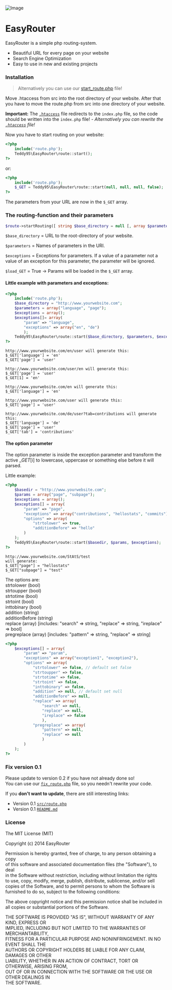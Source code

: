 ![Image](http://i.imgur.com/EIIWanz.png)

# EasyRouter

EasyRouter is a simple php routing-system.

- Beautiful URL for every page on your website
- Search Engine Optimization
- Easy to use in new and existing projects

### Installation

> Alternatively you can use our [start_route.php](https://gist.github.com/Teddy95/8387632) file!

Move .htaccess from src into the root directory of your website. After that you have to move the route.php from src into one directory of your website.

**Important:** The [`.htaccess`](https://github.com/Teddy95/EasyRouter/blob/master/src/.htaccess) file redirects to the `index.php` file, so the code should be written into the `index.php` file! - _Alternatively you can rewrite the [`.htaccess`](https://github.com/Teddy95/EasyRouter/blob/master/src/.htaccess) file!_

Now you have to start routing on your website:

```php
<?php
	include('route.php');
	Teddy95\EasyRouter\route::start();
?>
```
or:

```php
<?php
	include('route.php');
	$_GET = Teddy95\EasyRouter\route::start(null, null, null, false);
?>
```

The parameters from your URL are now in the ```$_GET``` array.

### The routing-function and their parameters

```php
$route->startRouting([ string $base_directory = null [, array $parameters = null [, array $exceptions = null [, bool $load_GET = true ]]] )
```

```$base_directory``` = URL to the root-directory of your website.

```$parameters``` = Names of parameters in the URI.

```$exceptions``` = Exceptions for parameters. If a value of a parameter not a value of an exception for this parameter, the parameter will be ignored.

```$load_GET``` = True -> Params will be loaded in the `$_GET` array.

#### Little example with parameters and exceptions:

```php
<?php
	include('route.php');
	$base_directory = "http://www.yourwebsite.com";
	$parameters = array("language", "page");
	$exceptions = array();
	$exceptions[]= array(
		"param" => "language",
		"exceptions" => array("en", "de")
		);
	Teddy95\EasyRouter\route::start($base_directory, $parameters, $exceptions);
?>
```

```
http://www.yourwebsite.com/en/user will generate this:
$_GET['language'] = 'en'
$_GET['page'] = 'user'

http://www.yourwebsite.com/user/en will generate this:
$_GET['page'] = 'user'
$_GET[1] = 'en'

http://www.yourwebsite.com/en will generate this:
$_GET['language'] = 'en'

http://www.yourwebsite.com/user will generate this:
$_GET['page'] = 'user'

http://www.yourwebsite.com/de/user?tab=contributions will generate this:
$_GET['language'] = 'de'
$_GET['page'] = 'user'
$_GET['tab'] = 'contributions'
```

#### The option parameter

The option parameter is inside the exception parameter and transform the active $\_GET[$i] to lowercase, uppercase or something else before it will parsed.

Little example:

```php
<?php
	$basedir = "http://www.yourwebsite.com";
	$params = array("page", "subpage");
	$exceptions = array();
	$exceptions[] = array(
		"param" => "page",
		"exceptions" => array("contributions", "hellostats", "commits"),
		"options" => array(
			"strtolower" => true,
			"additionBefore" => "hello"
		)
	);
	Teddy95\EasyRouter\route::start($basedir, $params, $exceptions);
?>
```

```
http://www.yourwebsite.com/StAtS/test
will generate:
$_GET["page"] = "hellostats"
$_GET["subpage"] = "test"
```

The options are:  
strtolower (bool)  
strtoupper (bool)  
strtotime (bool)  
strtoint (bool)  
inttobinary (bool)  
addition (string)  
additionBefore (string)  
replace (array) [includes: "search" => string, "replace" => string, "ireplace" => bool]  
pregreplace (array) [includes: "pattern" => string, "replace" => string]  

```php
<?php
	$exceptions[] = array(
		"param" => "param",
		"exceptions" => array("exception1", "exception2"),
		"options" => array(
			"strtolower" => false, // default set false
			"strtoupper" => false,
			"strtotime" => false,
			"strtoint" => false,
			"inttobinary" => false,
			"addition" => null, // default set null
			"additionBefore" => null,
			"replace" => array(
				"search" => null,
				"replace" => null,
				"ireplace" => false
				),
			"pregreplace" => array(
				"pattern" => null,
				"replace" => null
				)
		)
	);
?>
```

### Fix version 0.1

Please update to version 0.2 if you have not already done so!  
You can use our [`fix_route.php`](https://gist.github.com/Teddy95/548c8c3e3c9cd4346841) file, so you needn't rewrite your code.

If you **don't want to update**, there are still interesting links:
- Version 0.1 [`src/route.php`](https://github.com/Teddy95/EasyRouter/blob/88b5b9c5baf1405af9fbc399fcf0fe02cecce325/src/route.php)
- Version 0.1 [`README.md`](https://github.com/Teddy95/EasyRouter/blob/5fa588cb935cf77f30e1743a583d551f5b86b7b7/README.md)

### License

The MIT License (MIT)

Copyright (c) 2014 EasyRouter

Permission is hereby granted, free of charge, to any person obtaining a copy  
of this software and associated documentation files (the "Software"), to deal  
in the Software without restriction, including without limitation the rights  
to use, copy, modify, merge, publish, distribute, sublicense, and/or sell  
copies of the Software, and to permit persons to whom the Software is  
furnished to do so, subject to the following conditions:

The above copyright notice and this permission notice shall be included in  
all copies or substantial portions of the Software.

THE SOFTWARE IS PROVIDED "AS IS", WITHOUT WARRANTY OF ANY KIND, EXPRESS OR  
IMPLIED, INCLUDING BUT NOT LIMITED TO THE WARRANTIES OF MERCHANTABILITY,  
FITNESS FOR A PARTICULAR PURPOSE AND NONINFRINGEMENT. IN NO EVENT SHALL THE  
AUTHORS OR COPYRIGHT HOLDERS BE LIABLE FOR ANY CLAIM, DAMAGES OR OTHER  
LIABILITY, WHETHER IN AN ACTION OF CONTRACT, TORT OR OTHERWISE, ARISING FROM,  
OUT OF OR IN CONNECTION WITH THE SOFTWARE OR THE USE OR OTHER DEALINGS IN  
THE SOFTWARE.

